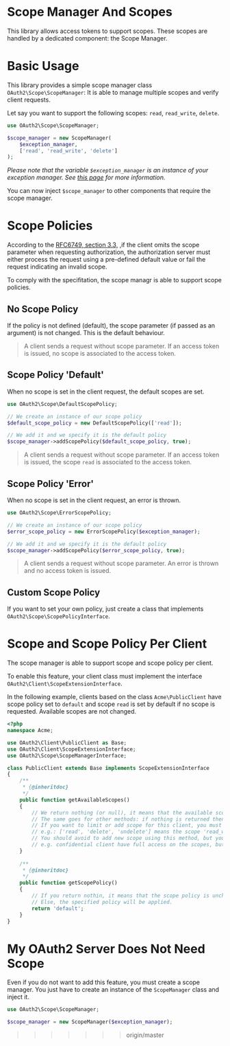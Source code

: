 Scope Manager And Scopes
========================

This library allows access tokens to support scopes.
These scopes are handled by a dedicated component: the Scope Manager.

# Basic Usage

This library provides a simple scope manager class `OAuth2\Scope\ScopeManager`:
It is able to manage multiple scopes and verify client requests.

Let say you want to support the following scopes: `read`, `read_write`, `delete`.


```php
use OAuth2\Scope\ScopeManager;

$scope_manager = new ScopeManager(
    $exception_manager,
    ['read', 'read_write', 'delete']
);
```

*Please note that the variable `$exception_manager` is an instance of your exception manager. See [this page](exception.md) for more information.*

You can now inject `$scope_manager` to other components that require the scope manager.

# Scope Policies

According to the [RFC6749, section 3.3,](https://tools.ietf.org/html/rfc6749#section-3.3) ,if the client omits the scope parameter when requesting authorization, the authorization server must either process the request using a pre-defined default value or fail the request indicating an invalid scope.

To comply with the specifitation, the scope managr is able to support scope policies.

## No Scope Policy

If the policy is not defined (default), the scope parameter (if passed as an argument) is not changed. This is the default behaviour.

> A client sends a request without scope parameter. If an access token is issued, no scope is associated to the access token.

## Scope Policy 'Default'

When no scope is set in the client request, the default scopes are set.

```php
use OAuth2\Scope\DefaultScopePolicy;

// We create an instance of our scope policy
$default_scope_policy = new DefaultScopePolicy(['read']);

// We add it and we specify it is the default policy
$scope_manager->addScopePolicy($default_scope_policy, true);
```

> A client sends a request without scope parameter. If an access token is issued, the scope `read` is associated to the access token.

## Scope Policy 'Error'

When no scope is set in the client request, an error is thrown.

```php
use OAuth2\Scope\ErrorScopePolicy;

// We create an instance of our scope policy
$error_scope_policy = new ErrorScopePolicy($exception_manager);

// We add it and we specify it is the default policy
$scope_manager->addScopePolicy($error_scope_policy, true);
```

> A client sends a request without scope parameter. An error is thrown and no access token is issued.

## Custom Scope Policy

If you want to set your own policy, just create a class that implements `OAuth2\Scope\ScopePolicyInterface`.

# Scope and Scope Policy Per Client

The scope manager is able to support scope and scope policy per client.

To enable this feature, your client class must implement the interface `OAuth2\Client\ScopeExtensionInterface`.

In the following example, clients based on the class `Acme\PublicClient` have scope policy set to `default` and scope `read` is set by default if no scope is requested.
Available scopes are not changed.

```php
<?php
namespace Acme;

use OAuth2\Client\PublicClient as Base;
use OAuth2\Client\ScopeExtensionInterface;
use OAuth2\Scope\ScopeManagerInterface;

class PublicClient extends Base implements ScopeExtensionInterface
{
    /**
     * {@inheritdoc}
     */
    public function getAvailableScopes()
    {
        // We return nothing (or null), it means that the available scopes are the same as those set in the scope manager.
        // The same goes for other methods: if nothing is returned then the scope manager parameter is used.
        // If you want to limit or add scope for this client, you must return a list of the scopes
        // e.g.: ['read', 'delete', 'undelete'] means the scope 'read_write' is unavailable but the scope 'undelete' is added
        // You should avoid to add new scope using this method, but you are free to limit them
        // e.g. confidential client have full access on the scopes, but public client only have the 'read' and 'read_write' scopes
    }
    
    /**
     * {@inheritdoc}
     */
    public function getScopePolicy()
    {
        // If you return nothin, it means that the scope policy is unchanged. The default policy will be used.
        // Else, the specified policy will be applied.
        return 'default';
    }
}
```

# My OAuth2 Server Does Not Need Scope

Even if you do not want to add this feature, you must create a scope manager.
You just have to create an instance of the `ScopeManager` class and inject it.

```php
use OAuth2\Scope\ScopeManager;

$scope_manager = new ScopeManager($exception_manager);
```
>>>>>>> origin/master
